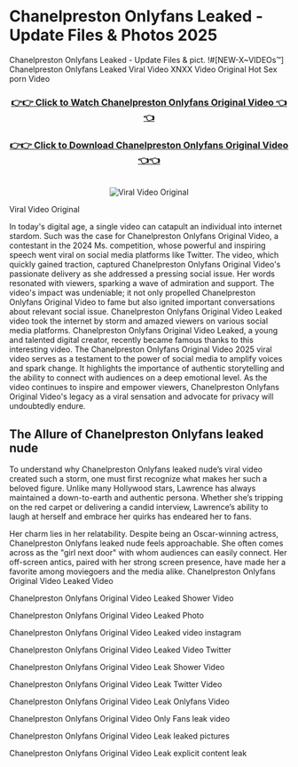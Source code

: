 # Chanelpreston Onlyfans Leaked - Update Files & Photos 2025

Chanelpreston Onlyfans Leaked - Update Files & pict. !#[NEW-X~VIDEOs™] Chanelpreston Onlyfans Leaked Viral Video XNXX Video Original Hot Sex porn Video
<br>
<div align="center">
<h3><a href="https://links2leaks.com/chanelpreston" rel="nofollow">👉👉 Click to Watch Chanelpreston Onlyfans Original Video 👈👈</a></h3>
<h3><a href="https://links2leaks.com/chanelpreston" rel="nofollow">👉👉 Click to Download Chanelpreston Onlyfans Original Video 👈👈</a></h3>
<br>
<a href="https://links2leaks.com/chanelpreston" rel="nofollow"><img src="https://i.ibb.co/Gkj2r4b/banner.png" alt="Viral Video Original" style="max-width: 100%; display: inline-block;" data-target="animated-image.originalImage"></a>
</div>

Viral Video Original

In today's digital age, a single video can catapult an individual into internet stardom. Such was the case for Chanelpreston Onlyfans Original Video, a contestant in the 2024 Ms. competition, whose powerful and inspiring speech went viral on social media platforms like Twitter.
The video, which quickly gained traction, captured Chanelpreston Onlyfans Original Video's passionate delivery as she addressed a pressing social issue. Her words resonated with viewers, sparking a wave of admiration and support. The video's impact was undeniable; it not only propelled Chanelpreston Onlyfans Original Video to fame but also ignited important conversations about relevant social issue.
Chanelpreston Onlyfans Original Video Leaked video took the internet by storm and amazed viewers on various social media platforms. Chanelpreston Onlyfans Original Video Leaked, a young and talented digital creator, recently became famous thanks to this interesting video.
The Chanelpreston Onlyfans Original Video 2025 viral video serves as a testament to the power of social media to amplify voices and spark change. It highlights the importance of authentic storytelling and the ability to connect with audiences on a deep emotional level. As the video continues to inspire and empower viewers, Chanelpreston Onlyfans Original Video's legacy as a viral sensation and advocate for privacy will undoubtedly endure.

<h2>The Allure of Chanelpreston Onlyfans leaked nude</h2>


To understand why Chanelpreston Onlyfans leaked nude’s viral video created such a storm, one must first recognize what makes her such a beloved figure. Unlike many Hollywood stars, Lawrence has always maintained a down-to-earth and authentic persona. Whether she’s tripping on the red carpet or delivering a candid interview, Lawrence’s ability to laugh at herself and embrace her quirks has endeared her to fans.

Her charm lies in her relatability. Despite being an Oscar-winning actress, Chanelpreston Onlyfans leaked nude feels approachable. She often comes across as the "girl next door" with whom audiences can easily connect. Her off-screen antics, paired with her strong screen presence, have made her a favorite among moviegoers and the media alike.
Chanelpreston Onlyfans Original Video Leaked Video

Chanelpreston Onlyfans Original Video Leaked Shower Video

Chanelpreston Onlyfans Original Video Leaked Photo

Chanelpreston Onlyfans Original Video Leaked video instagram

Chanelpreston Onlyfans Original Video Leaked Video Twitter

Chanelpreston Onlyfans Original Video Leak Shower Video

Chanelpreston Onlyfans Original Video Leak Twitter Video

Chanelpreston Onlyfans Original Video Leak Onlyfans Video

Chanelpreston Onlyfans Original Video Only Fans leak video

Chanelpreston Onlyfans Original Video Leak leaked pictures

Chanelpreston Onlyfans Original Video Leak explicit content leak